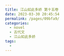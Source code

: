 ```yaml
---
title: 江山如此多娇 第十五卷
date: 2023-03-30 20:45:54
permalink: /pages/09bfa9/
categories:
  - novel
  - 古代文
  - 江山如此多娇
tags:
  - 
---
```

